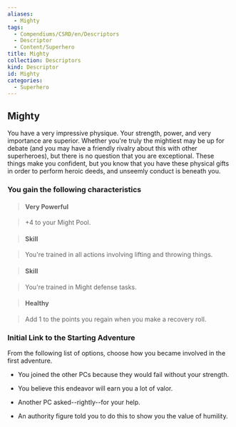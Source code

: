 ```yaml
---
aliases:
  - Mighty
tags:
  - Compendiums/CSRD/en/Descriptors
  - Descriptor
  - Content/Superhero
title: Mighty
collection: Descriptors
kind: Descriptor
id: Mighty
categories:
  - Superhero
---
```

## Mighty    
You have a very impressive physique. Your strength, power, and very importance are superior. Whether you're truly the mightiest may be up for debate (and you may have a friendly rivalry about this with other superheroes), but there is no question that you are exceptional. These things make you confident, but you know that you have these physical gifts in order to perform heroic deeds, and unseemly conduct is beneath you.  
### You gain the following characteristics    
> #### Very Powerful  
> +4 to your Might Pool.    
  
> #### Skill  
> You're trained in all actions involving lifting and throwing things.    
  
> #### Skill  
> You're trained in Might defense tasks.    
  
> #### Healthy  
> Add 1 to the points you regain when you make a recovery roll.    
  
### Initial Link to the Starting Adventure    
From the following list of options, choose how you became involved in the first adventure.    
- You joined the other PCs because they would fail without your strength.    
- You believe this endeavor will earn you a lot of valor.    
- Another PC asked--rightly--for your help.    
- An authority figure told you to do this to show you the value of humility.  
